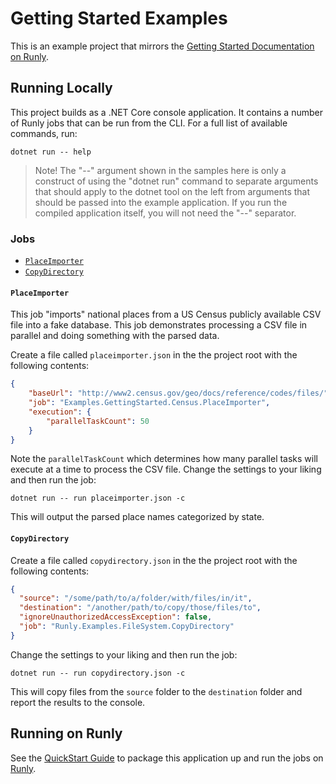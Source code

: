 # Getting Started Examples

This is an example project that mirrors the [Getting Started Documentation on Runly](https://www.runly.io/docs/getting-started/).

## Running Locally

This project builds as a .NET Core console application. It contains a number of Runly jobs that can be run from the CLI. For a full list of available commands, run:

```
dotnet run -- help
```

> Note! The "--" argument shown in the samples here is only a construct of using the "dotnet run" command to separate arguments that should apply to the dotnet tool on the left from arguments that should be passed into the example application. If you run the compiled application itself, you will not need the "--" separator.

### Jobs

* [`PlaceImporter`](#placeimporter)
* [`CopyDirectory`](#copydirectory)

#### `PlaceImporter`

This job "imports" national places from a US Census publicly available CSV file into a fake database. This job demonstrates processing a CSV file in parallel and doing something with the parsed data.

Create a file called `placeimporter.json` in the the project root with the following contents:

```json
{
	"baseUrl": "http://www2.census.gov/geo/docs/reference/codes/files/",
	"job": "Examples.GettingStarted.Census.PlaceImporter",
	"execution": {
		"parallelTaskCount": 50
	}
}
```

Note the `parallelTaskCount` which determines how many parallel tasks will execute at a time to process the CSV file. Change the settings to your liking and then run the job:

```
dotnet run -- run placeimporter.json -c
```

This will output the parsed place names categorized by state.

#### `CopyDirectory`

Create a file called `copydirectory.json` in the the project root with the following contents:

```json
{
  "source": "/some/path/to/a/folder/with/files/in/it",
  "destination": "/another/path/to/copy/those/files/to",
  "ignoreUnauthorizedAccessException": false,
  "job": "Runly.Examples.FileSystem.CopyDirectory"
}
```

Change the settings to your liking and then run the job:

```
dotnet run -- run copydirectory.json -c
```

This will copy files from the `source` folder to the `destination` folder and report the results to the console.

## Running on Runly

See the [QuickStart Guide](https://www.runly.io/docs/getting-started/) to package this application up and run the jobs on [Runly](https://www.runly.io/).
